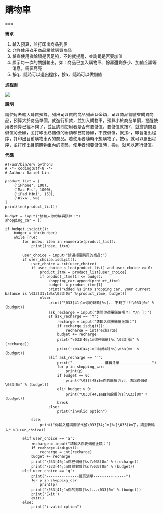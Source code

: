 # 購物車

===

**需求**

1. 輸入預算，並打印出商品列表
2. 允許使用者用商品編號購買商品
3. 檢查使用者餘額是否足夠，不夠就提醒，並詢問是否要加值
4. 顯示每一次的關鍵輸出，如：商品已加入購物車、餘額還剩多少、加值金額等消息，需要高亮
5. 按q，隨時可以退出程序，按a，隨時可以做儲值

**流程圖**

![](http://v3.processon.com/chart_image/58a1f4e2e4b00fc0e029065d.png)

**說明**

請使用者輸入購買預算，列出可以買的商品列表及金額，可以商品編號來購買商品，預算大於商品單價，就進行扣款，並加入購物車，預算小於商品單價，提醒使用者預算已經不夠了，並且詢問使用者是否有要儲值，要儲值就按Y，就會詢問要儲值的金額，並打印出已儲值的金額和目前餘額，不要儲值，就按n，即會退出程序，打印出目前購物車內的商品，若使用者隨時不想購物了，按q，就可以退出程序，並打印出目前購物車內的商品，使用者想要儲值時，按a，就可以進行儲值。

**代碼**

```
#!/usr/bin/env python3
# -*- coding:utf-8 -*-
# Author: Daniel Lin

product_list = [
    ('iPhone', 100),
    ('Mac Pro', 1000),
    ('iPad Mini', 150),
    ('Bike', 50)
]
print(len(product_list))

budget = input("請輸入你的購買預算：")
shopping_car = []

if budget.isdigit():
    budget = int(budget)
    while True:
        for index, item in enumerate(product_list):
            print(index, item)

        user_choice = input("請選擇要購買的商品:")
        if user_choice.isdigit():
            user_choice = int(user_choice)
            if user_choice < len(product_list) and user_choice >= 0:
                product_itme = product_list[user_choice]
                if product_itme[1] <= budget:
                    shopping_car.append(product_itme)
                    budget -= product_itme[1]
                    print("Added %s into shopping car, your current balance is \033[31;1m%s\033[0m" %(product_itme, budget))
                else:
                    print("\033[41;1m你的餘額[%s]...不夠了!!!\033[0m" %(budget))
                    ask_recharge = input("請問你還要儲值嗎？[ Y/n ]：")
                    if ask_recharge == 'Y':
                        recharge = input("請輸入你要儲值金額：")
                        if recharge.isdigit():
                            recharge = int(recharge)
                        budget += recharge
                        print("\033[46;1m你已儲值[%s]\033[0m" %(recharge))
                        print("\033[44;1m目前餘額[%s]\033[0m" %(budget))
                    elif ask_recharge == 'n':
                        print("---------------購買清單---------------")
                        for p in shopping_car:
                            print(p)
                        if budget == 0:
                            print("\033[45;1m你的餘額[%s]，請記得儲值\033[0m" % (budget))
                        elif budget > 0:
                            print("\033[44;1m目前餘額[%s]\033[0m" % (budget))
                        break
                    else:
                        print("invalid option")

            else:
                print("你輸入錯誤商品代號\033[34;1m[%s]\033[0m了，請重新輸入" %(user_choice))

        elif user_choice == 'a':
            recharge = input("請輸入你要儲值金額：")
            if recharge.isdigit():
                recharge = int(recharge)
            budget += recharge
            print("\033[46;1m你已儲值[%s]\033[0m" % (recharge))
            print("\033[44;1m目前餘額[%s]\033[0m" % (budget))
        elif user_choice == 'q':
            print("---------------購買清單---------------")
            for p in shopping_car:
                print(p)
            print("\033[41;1m你的餘額[%s]...\033[0m" % (budget))
            print('Exit')
            exit()
        else:
            print("invalid option")
```


